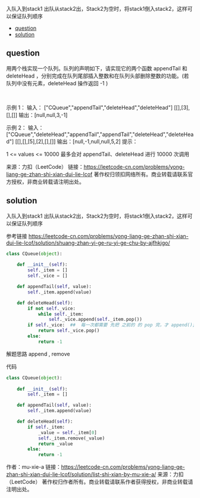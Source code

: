 

入队入到stack1
出队从stack2出，Stack2为空时，将stack1倒入stack2，这样可以保证队列顺序

<!-- TOC -->

- [question](#question)
- [solution](#solution)

<!-- /TOC -->

## question
用两个栈实现一个队列。队列的声明如下，请实现它的两个函数 appendTail 和 deleteHead ，分别完成在队列尾部插入整数和在队列头部删除整数的功能。(若队列中没有元素，deleteHead 操作返回 -1 )

 

示例 1：
输入：
["CQueue","appendTail","deleteHead","deleteHead"]
[[],[3],[],[]]
输出：[null,null,3,-1]

示例 2：
输入：
["CQueue","deleteHead","appendTail","appendTail","deleteHead","deleteHead"]
[[],[],[5],[2],[],[]]
输出：[null,-1,null,null,5,2]
提示：

1 <= values <= 10000
最多会对 appendTail、deleteHead 进行 10000 次调用

来源：力扣（LeetCode）
链接：https://leetcode-cn.com/problems/yong-liang-ge-zhan-shi-xian-dui-lie-lcof
著作权归领扣网络所有。商业转载请联系官方授权，非商业转载请注明出处。

## solution


入队入到stack1
出队从stack2出，Stack2为空时，将stack1倒入stack2，这样可以保证队列顺序


参考链接 https://leetcode-cn.com/problems/yong-liang-ge-zhan-shi-xian-dui-lie-lcof/solution/shuang-zhan-yi-ge-ru-yi-ge-chu-by-ajfhkjgo/


```py
class CQueue(object):
    
    def __init__(self):
        self._item = []
        self._vice = []

    def appendTail(self, value):
        self._item.append(value)

    def deleteHead(self):
        if not self._vice:
            while self._item:
                self._vice.append(self._item.pop())
        if self._vice:  ##  每一次都需要 先把 之前的 的 pop 完，才 append();  
            return self._vice.pop()
        else:
            return -1
```

解题思路
append , remove

代码
```py
class CQueue(object):
    
    def __init__(self):
        self._item = []

    def appendTail(self, value):
        self._item.append(value)

    def deleteHead(self):
        if self._item:
            _value = self._item[0]
            self._item.remove(_value)
            return _value
        else:
            return -1
```
作者：mu-xie-a
链接：https://leetcode-cn.com/problems/yong-liang-ge-zhan-shi-xian-dui-lie-lcof/solution/list-shi-xian-by-mu-xie-a/
来源：力扣（LeetCode）
著作权归作者所有。商业转载请联系作者获得授权，非商业转载请注明出处。